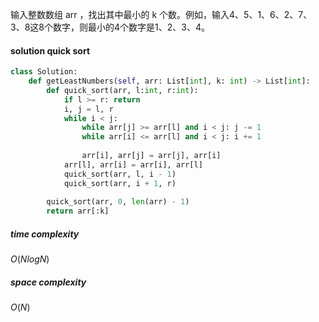 输入整数数组 arr ，找出其中最小的 k 个数。例如，输入4、5、1、6、2、7、3、8这8个数字，则最小的4个数字是1、2、3、4。

#### solution quick sort
```python
class Solution:
    def getLeastNumbers(self, arr: List[int], k: int) -> List[int]:
        def quick_sort(arr, l:int, r:int):
            if l >= r: return 
            i, j = l, r
            while i < j:
                while arr[j] >= arr[l] and i < j: j -= 1
                while arr[i] <= arr[l] and i < j: i += 1
                
                arr[i], arr[j] = arr[j], arr[i]
            arr[l], arr[i] = arr[i], arr[l]
            quick_sort(arr, l, i - 1)
            quick_sort(arr, i + 1, r)
        
        quick_sort(arr, 0, len(arr) - 1)
        return arr[:k]
```

##### time complexity
$O(NlogN)$
##### space complexity
$O(N)$